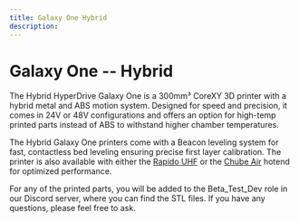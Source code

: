 ```yaml
---
title: Galaxy One Hybrid
description: 
---
```


# Galaxy One -- Hybrid


The Hybrid HyperDrive Galaxy One is a 300mm³ CoreXY 3D printer with a hybrid metal and ABS motion system. Designed for speed and precision, it comes in 24V or 48V configurations and offers an option for high-temp printed parts instead of ABS to withstand higher chamber temperatures. 

The Hybrid Galaxy One printers come with a Beacon leveling system for fast, contactless bed leveling ensuring precise first layer calibration. The printer is also available with either the [Rapido UHF] or the [Chube Air] hotend for optimized performance.

For any of the printed parts, you will be added to the Beta_Test_Dev role in our Discord server, where you can find the STL files. If you have any questions, please feel free to ask.

<!-- Reference URL's (short links) -->
[Beaverton Milestone Hobby]: https://beavertonmilestonehobby.com/products/beta-testing-hybrid-hyperdrive-galaxy-one
[Rapido UHF]: https://www.phaetus.com/en-us/products/rapido-hotend?variant=45122834465045
[Chube Air]: https://chubehotend.com/
